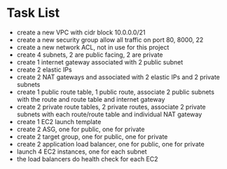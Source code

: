 # Task List

- create a new VPC with cidr block 10.0.0.0/21
- create a new security group allow all traffic on port 80, 8000, 22
- create a new network ACL, not in use for this project
- create 4 subnets, 2 are public facing, 2 are private
- create 1 internet gateway associated with 2 public subnet
- create 2 elastic IPs
- create 2 NAT gateways and associated with 2 elastic IPs and 2 private subnets
- create 1 public route table, 1 public route, associate 2 public subnets with the route and route table and internet gateway
- create 2 private route tables, 2 private routes, associate 2 private subnets with each route/route table and individual NAT gateway
- create 1 EC2 launch template
- create 2 ASG, one for public, one for private
- create 2 target group, one for public, one for private
- create 2 application load balancer, one for public, one for private
- launch 4 EC2 instances, one for each subnet
- the load balancers do health check for each EC2
